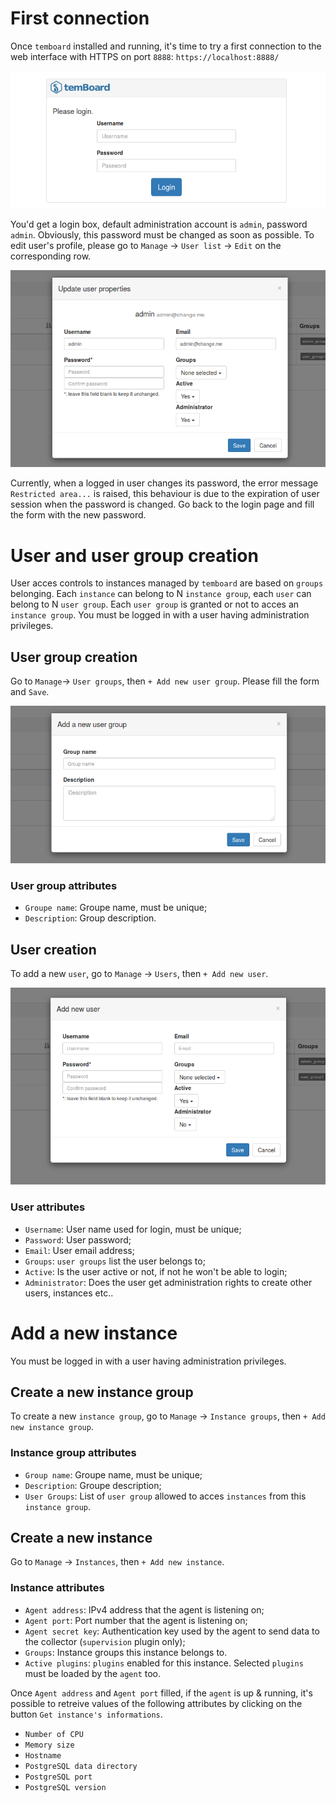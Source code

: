 # First connection

Once `temboard` installed and running, it's time to try a first connection to the web interface with HTTPS on port `8888`: `https://localhost:8888/`

![Login](sc/login.png)

You'd get a login box, default administration account is `admin`, password `admin`. Obviously, this password must be changed as soon as possible. To edit user's profile, please go to `Manage` -> `User list` -> `Edit` on the corresponding row.

![Edit admin user](sc/edit-user-admin.png)

Currently, when a logged in user changes its password, the error message `Restricted area...` is raised, this behaviour is due to the expiration of user session when the password is changed. Go back to the login page and fill the form with the new password.


# User and user group creation

User acces controls to instances managed by `temboard` are based on `groups` belonging. Each `instance` can belong to N `instance group`, each `user` can belong to N `user group`. Each `user group` is granted or not to acces an `instance group`.
You must be logged in with a user having administration privileges.

## User group creation

Go to `Manage`-> `User groups`, then `+ Add new user group`. Please fill the form and `Save`.

![Add user group](sc/add-user-group.png)

### User group attributes

  * `Groupe name`: Groupe name, must be unique;
  * `Description`: Group description.

## User creation

To add a new `user`, go to `Manage` -> `Users`, then `+ Add new user`.

![Add user](sc/add-user.png)

### User attributes

  * `Username`: User name used for login, must be unique;
  * `Password`: User password;
  * `Email`: User email address;
  * `Groups`: `user groups` list the user belongs to;
  * `Active`: Is the user active or not, if not he won't be able to login;
  * `Administrator`: Does the user get administration rights to create other users, instances etc..

# Add a new instance

You must be logged in with a user having administration privileges.

## Create a new instance group

To create a new `instance group`, go to `Manage` -> `Instance groups`, then `+ Add new instance group`.

### Instance group attributes

  * `Group name`: Groupe name, must be unique;
  * `Description`: Groupe description;
  * `User Groups`: List of `user group` allowed to acces `instances` from this `instance group`.

## Create a new instance

Go to `Manage` -> `Instances`, then `+ Add new instance`.

### Instance attributes

  * `Agent address`: IPv4 address that the agent is listening on; 
  * `Agent port`: Port number that the agent is listening on;
  * `Agent secret key`: Authentication key used by the agent to send data to the collector (`supervision` plugin only);
  * `Groups`: Instance groups this instance belongs to.
  * `Active plugins`: `plugins` enabled for this instance. Selected `plugins` must be loaded by the `agent` too.

Once `Agent address` and `Agent port` filled, if the `agent` is up & running, it's possible to retreive values of the following attributes by clicking on the button `Get instance's informations`.

  * `Number of CPU`
  * `Memory size`
  * `Hostname`
  * `PostgreSQL data directory`
  * `PostgreSQL port`
  * `PostgreSQL version`
